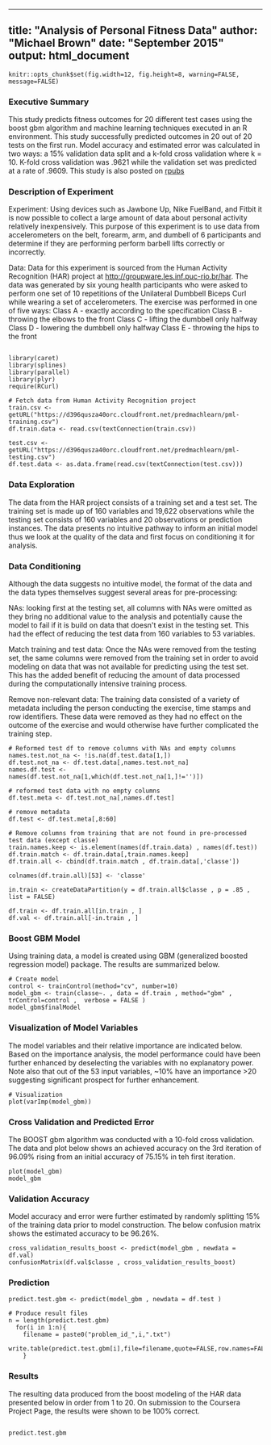 
---
title: "Analysis of Personal Fitness Data"
author: "Michael Brown"
date: "September 2015"
output: html_document
---
```{r global_options, include=FALSE}
knitr::opts_chunk$set(fig.width=12, fig.height=8, warning=FALSE, message=FALSE)
```


### Executive Summary
This study predicts fitness outcomes for 20 different test cases using the boost gbm algorithm and machine learning techniques executed in an R environment. This study successfully predicted  outcomes in 20 out of 20 tests on the first run. Model accuracy and estimated error was calculated in two ways: a 15% validation data split and a k-fold cross validation where k = 10.  K-fold cross validation was .9621 while the validation set was predicted at a rate of .9609. This study is also posted on [rpubs](http://rpubs.com/mgbrown85/113387)

### Description of Experiment 
Experiment: Using devices such as Jawbone Up, Nike FuelBand, and Fitbit it is now possible to collect a large amount of data about personal activity relatively inexpensively. This purpose of this experiment is to use data from accelerometers on the belt, forearm, arm, and dumbell of 6 participants and determine if they are performing perform barbell lifts correctly or incorrectly.  

Data: Data for this experiment is sourced from the Human Activity Recognition (HAR) project at http://groupware.les.inf.puc-rio.br/har.   The data was generated by six young health participants who were asked to perform one set of 10 repetitions of the Unilateral Dumbbell Biceps Curl while wearing a set of accelerometers.  The exercise was performed in one of five ways: 
Class A - exactly according to the specification 
Class B - throwing the elbows to the front 
Class C - lifting the dumbbell only halfway 
Class D - lowering the dumbbell only halfway 
Class E - throwing the hips to the front 


```{r Libraries and Data, echo=TRUE , results="hide"}

library(caret)
library(splines)
library(parallel)
library(plyr)
require(RCurl)

# Fetch data from Human Activity Recognition project
train.csv <- getURL("https://d396qusza40orc.cloudfront.net/predmachlearn/pml-training.csv")
df.train.data <- read.csv(textConnection(train.csv))

test.csv <- getURL("https://d396qusza40orc.cloudfront.net/predmachlearn/pml-testing.csv")
df.test.data <- as.data.frame(read.csv(textConnection(test.csv)))

```


### Data Exploration
The data from the HAR project consists of a training set and a test set.  The training set is made up of 160 variables and 19,622 observations while the testing set consists of 160 variables and 20 observations or prediction instances.  The data presents no intuitive pathway to inform an initial model thus we look at the quality of the data and first focus on conditioning it for analysis. 

### Data Conditioning
Although the data suggests no intuitive model, the format of the data and the data types themselves suggest several areas for pre-processing:

NAs: looking first at the testing set, all columns with NAs were omitted as they bring no additional value to the analysis and potentially cause the model to fail if it is build on data that doesn't exist in the testing set.  This had the effect of reducing the test data from 160 variables to 53 variables.    

Match training and test data: Once the NAs were removed from the testing set, the same columns were removed from the training set in order to avoid modeling on data that was not available for predicting using the test set.  This has the added benefit of reducing the amount of data processed during the computationally intensive training process.

Remove non-relevant data: The training data consisted of a variety of metadata including the person conducting the exercise, time stamps and row identifiers. These data were removed as they had no effect on the outcome of the exercise and would otherwise have further complicated the training step.

```{r Data Preprocess, echo=FALSE}
# Reformed test df to remove columns with NAs and empty columns
names.test.not_na <- !is.na(df.test.data[1,]) 
df.test.not_na <- df.test.data[,names.test.not_na]  
names.df.test <- names(df.test.not_na[1,which(df.test.not_na[1,]!='')]) 

# reformed test data with no empty columns
df.test.meta <- df.test.not_na[,names.df.test] 

# remove metadata
df.test <- df.test.meta[,8:60]  

# Remove columns from training that are not found in pre-processed test data (except classe)
train.names.keep <- is.element(names(df.train.data) , names(df.test))
df.train.match <- df.train.data[,train.names.keep]
df.train.all <- cbind(df.train.match , df.train.data[,'classe'])

colnames(df.train.all)[53] <- 'classe'

in.train <- createDataPartition(y = df.train.all$classe , p = .85 , list = FALSE)

df.train <- df.train.all[in.train , ]
df.val <- df.train.all[-in.train , ]

```


### Boost GBM Model
Using training data, a model is created using GBM (generalized boosted regression model) package.  The results are summarized below.
```{r Model, echo=TRUE , cache=TRUE}
# Create model
control <- trainControl(method="cv", number=10)
model_gbm <- train(classe~. , data = df.train , method="gbm" , trControl=control ,  verbose = FALSE )
model_gbm$finalModel

```

### Visualization of Model Variables
The model variables and their relative importance are indicated below.  Based on the importance analysis, the model performance could have been further enhanced by deselecting the variables with no explanatory power.  Note also that out of the 53 input variables, ~10% have an importance >20 suggesting significant prospect for further enhancement.

```{r Visualization, echo=TRUE , cache=TRUE}
# Visualization
plot(varImp(model_gbm))
```


### Cross Validation and Predicted Error
The BOOST gbm algorithm was conducted with a 10-fold cross validation.  The data and plot below shows an achieved accuracy on the 3rd iteration of 96.09% rising from an initial accuracy of 75.15% in teh first iteration.    

```{r Cross Validation , echo=TRUE , cache=TRUE}
plot(model_gbm)
model_gbm
```

### Validation Accuracy 
Model accuracy and error were further estimated by randomly splitting 15% of the training data prior to model construction.  The below confusion matrix shows the estimated accuracy to be 96.26%.
```{r Validation Data , echo=TRUE , cache=TRUE}
cross_validation_results_boost <- predict(model_gbm , newdata = df.val)
confusionMatrix(df.val$classe , cross_validation_results_boost)
```

### Prediction
```{r Prediction, echo=TRUE , cache=TRUE}
predict.test.gbm <- predict(model_gbm , newdata = df.test )

```

```{r Output, echo=TRUE , cache=TRUE}
# Produce result files
n = length(predict.test.gbm)
  for(i in 1:n){
    filename = paste0("problem_id_",i,".txt")
    write.table(predict.test.gbm[i],file=filename,quote=FALSE,row.names=FALSE,col.names=FALSE)
    }

```

### Results
The resulting data produced from the boost modeling of the HAR data presented below in order from 1 to 20.  On submission to the Coursera Project Page, the results were shown to be 100% correct.

```{r Results, echo=FALSE , cache=TRUE}

predict.test.gbm  

```
